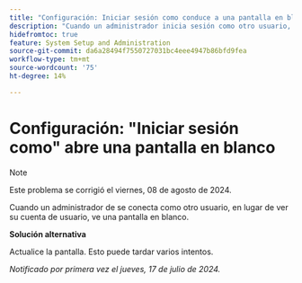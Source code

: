 ```yaml
---
title: "Configuración: Iniciar sesión como conduce a una pantalla en blanco"
description: "Cuando un administrador inicia sesión como otro usuario, en lugar de ver la cuenta de ese usuario, el administrador ve una pantalla en blanco."
hidefromtoc: true
feature: System Setup and Administration
source-git-commit: da6a28494f7550727031bc4eee4947b86bfd9fea
workflow-type: tm+mt
source-wordcount: '75'
ht-degree: 14%

---
```



# Configuración: &quot;Iniciar sesión como&quot; abre una pantalla en blanco

>[!NOTE]
>
>Este problema se corrigió el viernes, 08 de agosto de 2024.

Cuando un administrador de se conecta como otro usuario, en lugar de ver su cuenta de usuario, ve una pantalla en blanco.

**Solución alternativa**

Actualice la pantalla. Esto puede tardar varios intentos.

_Notificado por primera vez el jueves, 17 de julio de 2024._
